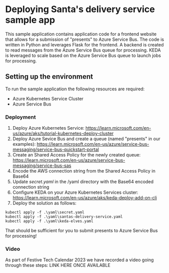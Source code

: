 # Deploying Santa's delivery service sample app
This sample application contains application code for a frontend website that allows for a submission of "presents" to Azure Service Bus. The code is written in Python and leverages Flask for the frontend. A backend is created to read messages from the Azure Service Bus queue for processing. KEDA is leveraged to scale based on the Azure Service Bus queue to launch jobs for processing. 

## Setting up the environment
To run the sample application the following resources are required:

- Azure Kubernetes Service Cluster
- Azure Service Bus

### Deployment
1. Deploy Azure Kubernetes Service: https://learn.microsoft.com/en-us/azure/aks/tutorial-kubernetes-deploy-cluster
2. Deploy Azure Sevice Bus and create a queue (named "presents" in our examples): https://learn.microsoft.com/en-us/azure/service-bus-messaging/service-bus-quickstart-portal 
3. Create an Shared Access Policy for the newly created queue: https://learn.microsoft.com/en-us/azure/service-bus-messaging/service-bus-sas
4. Encode the AWS connection string from the Shared Access Policy in Base64
5. Update _secret.yaml_ in the /yaml directory with the Base64 encoded connection string 
6. Configure KEDA on your Azure Kubernetes Services cluster: https://learn.microsoft.com/en-us/azure/aks/keda-deploy-add-on-cli
7. Deploy the solution as follows:
```AzureCLI
kubectl apply -f .\yaml\secret.yaml
kubectl apply -f .\yaml\santas-delivery-service.yaml
kubectl apply -f .\yaml\keda-elves.yaml
```

That should be sufficient for you to submit presents to Azure Service Bus for processing! 

### Video
As part of Festive Tech Calendar 2023 we have recorded a video going through these steps: LINK HERE ONCE AVAILABLE